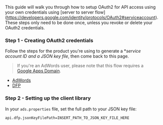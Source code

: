 This guide will walk you through how to setup OAuth2 for API access using your
own credentials using [server to server flow]
(https://developers.google.com/identity/protocols/OAuth2#serviceaccount). These
steps only need to be done once, unless you revoke or delete your OAuth2
credentials.

### Step 1 - Creating OAuth2 credentials

Follow the steps for the product you're using to generate a **service account ID
and a *JSON key file**, then come back to this page.

>   If you're an AdWords user, please note that this flow requires a
    [Google Apps Domain](https://apps.google.com).

*   [AdWords](https://developers.google.com/adwords/api/docs/guides/authentication#setting_up_service_account_access)
*   [DFP](https://developers.google.com/doubleclick-publishers/docs/authentication#service)

### Step 2 - Setting up the client library

In your `ads.properties` file, set the full path to your JSON key file:
```
api.dfp.jsonKeyFilePath=INSERT_PATH_TO_JSON_KEY_FILE_HERE
```
